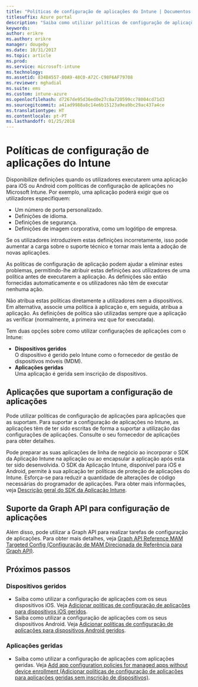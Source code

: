 ```yaml
---
title: "Políticas de configuração de aplicações do Intune | Documentos da Microsoft"
titlesuffix: Azure portal
description: "Saiba como utilizar políticas de configuração de aplicações do Intune."
keywords: 
author: erikre
ms.author: erikre
manager: dougeby
ms.date: 10/31/2017
ms.topic: article
ms.prod: 
ms.service: microsoft-intune
ms.technology: 
ms.assetid: 834B4557-80A9-48C0-A72C-C98F6AF79708
ms.reviewer: mghadial
ms.suite: ems
ms.custom: intune-azure
ms.openlocfilehash: d7267de95d36ed0e27c8a720599cc78004cd71d3
ms.sourcegitcommit: a41ad9988a8c14e6b15123a9ea9bc29ac437a4ce
ms.translationtype: HT
ms.contentlocale: pt-PT
ms.lasthandoff: 01/25/2018
---
```

# <a name="app-configuration-policies-for-intune"></a>Políticas de configuração de aplicações do Intune

Disponibilize definições quando os utilizadores executarem uma aplicação para iOS ou Android com políticas de configuração de aplicações no Microsoft Intune. Por exemplo, uma aplicação poderá exigir que os utilizadores especifiquem:

- Um número de porta personalizado.
- Definições de idioma.
- Definições de segurança.
- Definições de imagem corporativa, como um logótipo de empresa.

Se os utilizadores introduzirem estas definições incorretamente, isso pode aumentar a carga sobre o suporte técnico e tornar mais lenta a adoção de novas aplicações.

As políticas de configuração de aplicação podem ajudar a eliminar estes problemas, permitindo-lhe atribuir estas definições aos utilizadores de uma política antes de executarem a aplicação. As definições são então fornecidas automaticamente e os utilizadores não têm de executar nenhuma ação.

Não atribua estas políticas diretamente a utilizadores nem a dispositivos. Em alternativa, associe uma política à aplicação e, em seguida, atribua a aplicação. As definições de política são utilizadas sempre que a aplicação as verificar (normalmente, a primeira vez que for executada).

Tem duas opções sobre como utilizar configurações de aplicações com o Intune:
 - **Dispositivos geridos**  
   O dispositivo é gerido pelo Intune como o fornecedor de gestão de dispositivos móveis (MDM).
 - **Aplicações geridas**  
   Uma aplicação é gerida sem inscrição de dispositivos.

## <a name="apps-that-support-app-configuration"></a>Aplicações que suportam a configuração de aplicações

Pode utilizar políticas de configuração de aplicações para aplicações que as suportam. Para suportar a configuração de aplicações no Intune, as aplicações têm de ter sido escritas de forma a suportar a utilização das configurações de aplicações. Consulte o seu fornecedor de aplicações para obter detalhes.

Pode preparar as suas aplicações de linha de negócio ao incorporar o SDK da Aplicação Intune na aplicação ou ao encapsular a aplicação após esta ter sido desenvolvida. O SDK da Aplicação Intune, disponível para iOS e Android, permite à sua aplicação ter políticas de proteção de aplicações do Intune. Esforça-se para reduzir a quantidade de alterações de código necessárias do programador de aplicações. Para obter mais informações, veja [Descrição geral do SDK da Aplicação Intune](app-sdk.md).

## <a name="graph-api-support-for-app-configuration"></a>Suporte da Graph API para configuração de aplicações

Além disso, pode utilizar a Graph API para realizar tarefas de configuração de aplicações. Para obter mais detalhes, veja [Graph API Reference MAM Targeted Config (Configuração de MAM Direcionada de Referência para Graph API)](https://graph.microsoft.io/docs/api-reference/beta/api/intune_mam_targetedmanagedappconfiguration_create).

## <a name="next-steps"></a>Próximos passos

### <a name="managed-devices"></a>Dispositivos geridos

 - Saiba como utilizar a configuração de aplicações com os seus dispositivos iOS.  Veja [Adicionar políticas de configuração de aplicações para dispositivos iOS geridos](app-configuration-policies-use-ios.md).
 - Saiba como utilizar a configuração de aplicações com os seus dispositivos Android.  Veja [Adicionar políticas de configuração de aplicações para dispositivos Android geridos](app-configuration-policies-use-android.md).

### <a name="managed-apps"></a>Aplicações geridas

 - Saiba como utilizar a configuração de aplicações com aplicações geridas. Veja [Add app configuration policies for managed apps without device enrollment (Adicionar políticas de configuração de aplicações para aplicações geridas sem inscrição de dispositivos)](app-configuration-policies-managed-app.md).
